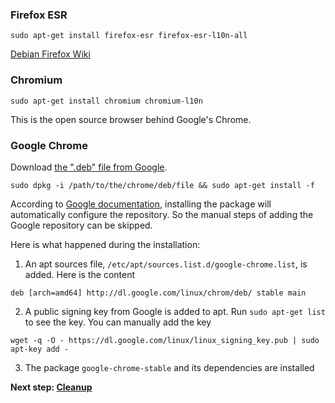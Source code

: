 ### Firefox ESR

`sudo apt-get install firefox-esr firefox-esr-l10n-all`

[Debian Firefox Wiki](https://wiki.debian.org/Firefox)

### Chromium

`sudo apt-get install chromium chromium-l10n`

This is the open source browser behind Google's Chrome.

### Google Chrome

Download [the ".deb" file from Google](https://www.google.com/chrome/).

`sudo dpkg -i /path/to/the/chrome/deb/file && sudo apt-get install -f`

According to [Google documentation](https://www.google.com/linuxrepositories/), installing the package will automatically configure the repository. So the manual steps of adding the Google repository can be skipped.

Here is what happened during the installation:

1. An apt sources file, `/etc/apt/sources.list.d/google-chrome.list`, is added. Here is the content
```
deb [arch=amd64] http://dl.google.com/linux/chrom/deb/ stable main
```
2. A public signing key from Google is added to apt. Run `sudo apt-get list` to see the key. You can manually add the key
```
wget -q -O - https://dl.google.com/linux/linux_signing_key.pub | sudo apt-key add -
```
3. The package `google-chrome-stable` and its dependencies are installed

**Next step: [Cleanup](0305-cleanup.md)**
